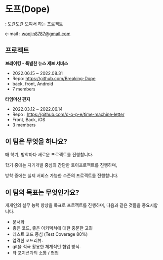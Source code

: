<h1>도프(Dope)</h1>
: 도란도란 모여서 하는 프로젝트

e-mail : woojin8787@gmail.com


## 프로젝트

<b>브레이킹 - 특별한 뉴스 제보 서비스</b>
- 2022.06.15 ~ 2022.08.31
- Repo: https://github.com/Breaking-Dope
- back, front, Android
- 7 members

<b>타임머신 편지</b>
- 2022.03.12 ~ 2022.06.14
- Repo : https://github.com/d-o-p-e/time-machine-letter
- Front, Back, iOS
- 3 members


## 이 팀은 무엇을 하나요?

매 학기, 방학마다 새로운 프로젝트를 진행합니다.

학기 중에는 자기개발 중심의 간단한 토이프로젝트를 진행하며,

방학 중에는 실제 서비스 가능한 수준의 프로젝트를 진행합니다.

## 이 팀의 목표는 무엇인가요?

개개인의 실무 능력 향상을 목표로 프로젝트를 진행하며, 다음과 같은 것들을 중요시합니다.
- 문서화
- 좋은 코드, 좋은 아키텍쳐에 대한 충분한 고민
- 테스트 코드 중심 (Test Coverage 80%)
- 엄격한 코드리뷰.
- git을 적극 활용한 체계적인 협업 방식.
- 타 포지션과의 소통 / 협업
